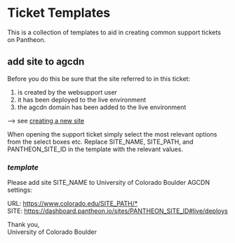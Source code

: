 # Ticket Templates

This is a collection of templates to aid in creating common support tickets on Pantheon.

## add site to agcdn

Before you do this be sure that the site referred to in this ticket:

1. is created by the websupport user
2. it has been deployed to the live environment
3. the agcdn domain has been added to the live environment

--> see [creating a new site](Pantheon-creating_a_site)

When opening the support ticket simply select the most relevant options from the select boxes etc. Replace SITE_NAME, SITE_PATH, and PANTHEON_SITE_ID in the template with the relevant values.

### _**template**_

Please add site SITE_NAME to University of Colorado Boulder AGCDN settings:

URL: <https://www.colorado.edu/SITE_PATH/*>  
SITE: <https://dashboard.pantheon.io/sites/PANTHEON_SITE_ID#live/deploys>

Thank you,  
University of Colorado Boulder
